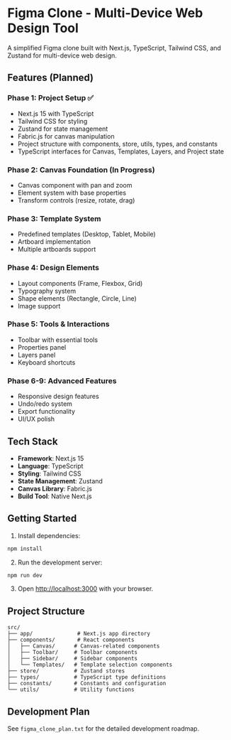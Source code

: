 # Figma Clone - Multi-Device Web Design Tool

A simplified Figma clone built with Next.js, TypeScript, Tailwind CSS, and Zustand for multi-device web design.

## Features (Planned)

### Phase 1: Project Setup ✅
- Next.js 15 with TypeScript
- Tailwind CSS for styling
- Zustand for state management
- Fabric.js for canvas manipulation
- Project structure with components, store, utils, types, and constants
- TypeScript interfaces for Canvas, Templates, Layers, and Project state

### Phase 2: Canvas Foundation (In Progress)
- Canvas component with pan and zoom
- Element system with base properties
- Transform controls (resize, rotate, drag)

### Phase 3: Template System
- Predefined templates (Desktop, Tablet, Mobile)
- Artboard implementation
- Multiple artboards support

### Phase 4: Design Elements
- Layout components (Frame, Flexbox, Grid)
- Typography system
- Shape elements (Rectangle, Circle, Line)
- Image support

### Phase 5: Tools & Interactions
- Toolbar with essential tools
- Properties panel
- Layers panel
- Keyboard shortcuts

### Phase 6-9: Advanced Features
- Responsive design features
- Undo/redo system
- Export functionality
- UI/UX polish

## Tech Stack

- **Framework**: Next.js 15
- **Language**: TypeScript
- **Styling**: Tailwind CSS
- **State Management**: Zustand
- **Canvas Library**: Fabric.js
- **Build Tool**: Native Next.js

## Getting Started

1. Install dependencies:
```bash
npm install
```

2. Run the development server:
```bash
npm run dev
```

3. Open [http://localhost:3000](http://localhost:3000) with your browser.

## Project Structure

```
src/
├── app/              # Next.js app directory
├── components/       # React components
│   ├── Canvas/      # Canvas-related components
│   ├── Toolbar/     # Toolbar components
│   ├── Sidebar/     # Sidebar components
│   └── Templates/   # Template selection components
├── store/           # Zustand stores
├── types/           # TypeScript type definitions
├── constants/       # Constants and configuration
└── utils/           # Utility functions
```

## Development Plan

See `figma_clone_plan.txt` for the detailed development roadmap.
